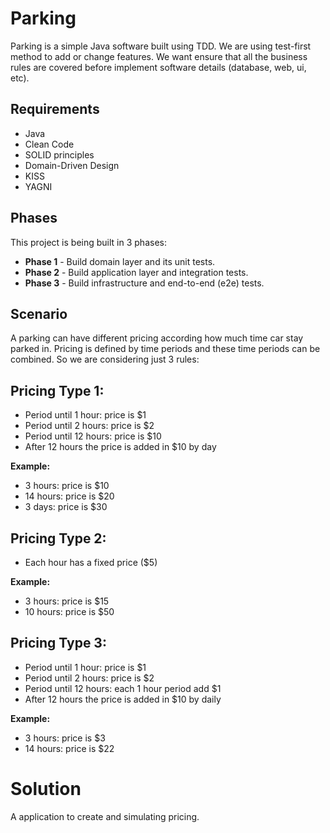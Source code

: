 # Parking
Parking is a simple Java software built using TDD. We are using test-first method to add or change features. We want ensure that all the business rules are covered before implement software details (database, web, ui, etc).

## Requirements
* Java
* Clean Code
* SOLID principles
* Domain-Driven Design
* KISS
* YAGNI

## Phases
This project is being built in 3 phases:

+ <b>Phase 1</b> - Build domain layer and its unit tests.
+ <b>Phase 2</b> - Build application layer and integration tests.
+ <b>Phase 3</b> - Build infrastructure and end-to-end (e2e) tests.

## Scenario
A parking can have different pricing according how much time car stay parked in. Pricing is defined by time periods and these time periods can be combined. So we are considering just 3 rules:

## Pricing Type 1: 
+ Period until 1 hour: price is $1
+ Period until 2 hours: price is $2
+ Period until 12 hours: price is $10 
+ After 12 hours the price is added in $10 by day
 
<b>Example:</b>  
+ 3 hours: price is $10
+ 14 hours: price is $20 
+ 3 days: price is $30 

## Pricing Type 2: 
+ Each hour has a fixed price ($5)
 
<b>Example:</b> 
+ 3 hours: price is $15
+ 10 hours: price is $50

## Pricing Type 3: 
+ Period until 1 hour: price is $1
+ Period until 2 hours: price is $2
+ Period until 12 hours: each 1 hour period add $1 
+ After 12 hours the price is added in $10 by daily
 
<b>Example:</b>  
+ 3 hours: price is $3
+ 14 hours: price is $22 

# Solution
A application to create and simulating pricing.
